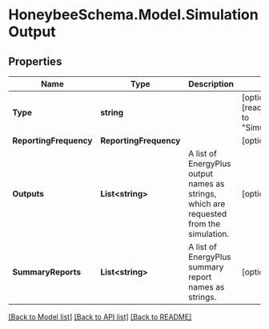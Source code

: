 
# HoneybeeSchema.Model.SimulationOutput

## Properties

Name | Type | Description | Notes
------------ | ------------- | ------------- | -------------
**Type** | **string** |  | [optional] [readonly] [default to "SimulationOutput"]
**ReportingFrequency** | **ReportingFrequency** |  | [optional] 
**Outputs** | **List&lt;string&gt;** | A list of EnergyPlus output names as strings, which are requested from the simulation. | [optional] 
**SummaryReports** | **List&lt;string&gt;** | A list of EnergyPlus summary report names as strings. | [optional] 

[[Back to Model list]](../README.md#documentation-for-models)
[[Back to API list]](../README.md#documentation-for-api-endpoints)
[[Back to README]](../README.md)

